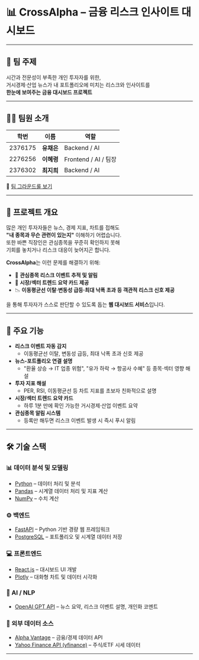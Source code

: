 # 📊 CrossAlpha – 금융 리스크 인사이트 대시보드  

---

## 📝 팀 주제  
시간과 전문성이 부족한 개인 투자자를 위한,  
거시경제·산업 뉴스가 내 포트폴리오에 미치는 리스크와 인사이트를  
**한눈에 보여주는 금융 대시보드 프로젝트**  

---

## 👩‍💻 팀원 소개  

| 학번 | 이름 | 역할 |
|------|------|------|
| 2376175 | **유채은** | Backend / AI |
| 2276256 | **이혜령** | Frontend / AI / 팀장 |
| 2376302 | **최지희** | Backend / AI |

📌 [팀 그라운드룰 보기](https://github.com/ahrixxx/Graduation-Project/blob/main/GroundRule.md)  

---

## 🚀 프로젝트 개요  
많은 개인 투자자들은 뉴스, 경제 지표, 차트를 접해도  
**"내 종목과 무슨 관련이 있는지"** 이해하기 어렵습니다.  
또한 바쁜 직장인은 관심종목을 꾸준히 확인하지 못해  
기회를 놓치거나 리스크 대응이 늦어지곤 합니다.  

**CrossAlpha**는 이런 문제를 해결하기 위해:  
- 📌 **관심종목 리스크 이벤트 추적 및 알림**  
- 📰 **시장/섹터 트렌드 요약 카드 제공**  
- 📉 **이동평균선 이탈·변동성 급등·최대 낙폭 초과 등 객관적 리스크 신호 제공**  

을 통해 투자자가 스스로 판단할 수 있도록 돕는 **웹 대시보드 서비스**입니다.  

---

## 🔑 주요 기능
- **리스크 이벤트 자동 감지**  
  - 이동평균선 이탈, 변동성 급등, 최대 낙폭 초과 신호 제공  
- **뉴스-포트폴리오 연결 설명**  
  - "환율 상승 → IT 업종 위험", "유가 하락 → 항공사 수혜" 등 종목·섹터 영향 해설  
- **투자 지표 해설**  
  - PER, RSI, 이동평균선 등 차트 지표를 초보자 친화적으로 설명  
- **시장/섹터 트렌드 요약 카드**  
  - 하루 1분 만에 확인 가능한 거시경제·산업 이벤트 요약  
- **관심종목 알림 시스템**  
  - 등록만 해두면 리스크 이벤트 발생 시 즉시 푸시 알림  

---

## 🛠 기술 스택  

### 📊 데이터 분석 및 모델링
- [Python](https://www.python.org) – 데이터 처리 및 분석  
- [Pandas](https://pandas.pydata.org) – 시계열 데이터 처리 및 지표 계산  
- [NumPy](https://numpy.org) – 수치 계산  

### ⚙️ 백엔드
- [FastAPI](https://fastapi.tiangolo.com) – Python 기반 경량 웹 프레임워크  
- [PostgreSQL](https://www.postgresql.org) – 포트폴리오 및 시계열 데이터 저장  

### 💻 프론트엔드
- [React.js](https://react.dev) – 대시보드 UI 개발  
- [Plotly](https://plotly.com) – 대화형 차트 및 데이터 시각화  

### 🤖 AI / NLP
- [OpenAI GPT API](https://platform.openai.com) – 뉴스 요약, 리스크 이벤트 설명, 개인화 코멘트  

### 📡 외부 데이터 소스
- [Alpha Vantage](https://www.alphavantage.co) – 금융/경제 데이터 API  
- [Yahoo Finance API (yfinance)](https://pypi.org/project/yfinance/) – 주식/ETF 시세 데이터  

---
